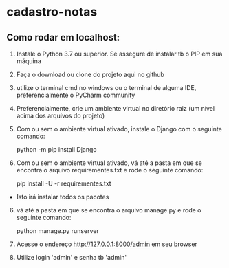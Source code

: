 # cadastro-notas

## Como rodar em localhost:

1. Instale o Python 3.7 ou superior. Se assegure de instalar tb o PIP em sua máquina

2. Faça o download ou clone do projeto aqui no github

3. utilize o terminal cmd no windows ou o terminal de alguma IDE, preferencialmente o PyCharm community 

4. Preferencialmente, crie um ambiente virtual no diretório raiz (um nível acima dos arquivos do projeto)

5. Com ou sem o ambiente virtual ativado, instale o Django com o seguinte comando: 

   python -m pip install Django
   

5. Com ou sem o ambiente virtual ativado, vá até a pasta em que se encontra o arquivo requirementes.txt e rode o seguinte comando:
  
   pip install -U -r requirementes.txt
  
  * Isto irá instalar todos os pacotes
  
  
6. vá até a pasta em que se encontra o arquivo manage.py e rode o seguinte comando:

   python manage.py runserver
   
   
7. Acesse o endereço http://127.0.0.1:8000/admin em seu browser

8. Utilize login 'admin' e senha tb 'admin'


 

